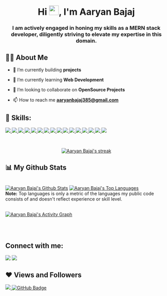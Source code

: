 <!-- 
<a href="#"><img width="100%" height="auto" src="https://i.imgur.com/iXuL1HG.png" height="175px"/></a>
 -->

<h1 align="center">Hi <img src="https://raw.githubusercontent.com/MartinHeinz/MartinHeinz/master/wave.gif" width="30px">, I'm Aaryan Bajaj</h1>
<h3 align="center">I am actively engaged in honing my skills as a MERN stack developer, diligently striving to elevate my expertise in this domain. </h3>


## 🙋‍♂️ About Me

- 🔭 I’m currently building **projects**

- 🌱 I’m currently learning **Web Development**

- 👯 I’m looking to collaborate on **OpenSource Projects**

<!-- - 👨‍💻 All of my projects are available at **[My Portfolio](https://subhamraoniar.com)** -->

- 📫 How to reach me **aaryanbajaj385@gmail.com**

<!-- - ⚡ Fun fact **I play games and go to the GYM very often.** -->

## 🚀 Skills:

<p align="left"> 
<a href="https://www.cplusplus.com/" target="_blank"> <img src="https://img.icons8.com/color/48/000000/c-plus-plus-logo.png"/> </a>
<a href="https://www.oracle.com/java/" target="_blank"> <img src="https://img.icons8.com/color/48/000000/java-coffee-cup-logo.png"/> </a>
<a href="https://www.python.org" target="_blank"> <img src="https://img.icons8.com/color/48/000000/python.png"/> </a>
<a href="https://www.w3.org/html/" target="_blank"> <img src="https://img.icons8.com/color/48/000000/html-5.png"/> </a>
<a href="https://www.w3schools.com/css/" target="_blank"> <img src="https://img.icons8.com/color/48/000000/css3.png"/> </a>
<a href="https://developer.mozilla.org/en-US/docs/Web/JavaScript" target="_blank"> <img src="https://img.icons8.com/color/48/000000/javascript.png"/> </a>
<a href="https://getbootstrap.com" target="_blank"> <img src="https://img.icons8.com/color/48/000000/bootstrap.png"/> </a>
<a href="https://reactjs.org" target="_blank"> <img src="https://img.icons8.com/color/48/000000/react-native.png"/> </a>
<a href="https://nodejs.org" target="_blank"> <img src="https://img.icons8.com/color/48/000000/nodejs.png"/> </a>
<a href="https://ejs.co" target="_blank"> <img src="https://img.icons8.com/color/48/000000/ejs.png"/> </a> 
<a href="https://firebase.google.com" target="_blank"> <img src="https://img.icons8.com/color/48/000000/firebase.png"/> </a>
<a href="https://redux-toolkit.js.org" target="_blank"> <img src="https://img.icons8.com/color/48/000000/redux.png"/> </a>
<a href="https://tailwindcss.com" target="_blank"> <img src="https://img.icons8.com/color/48/000000/tailwindcss.png"/> </a>
<a href="https://www.postman.com" target="_blank"> <img src="https://img.icons8.com/dusk/48/000000/postman-api.png"/> </a>
<a href="https://www.mysql.com/" target="_blank"> <img src="https://img.icons8.com/fluent/50/000000/mysql-logo.png"/> </a>
<a href="https://www.mongodb.com/" target="_blank"> <img src="https://img.icons8.com/color/48/000000/mongodb.png"/> </a> 
</p>
<br/>

<p align="center">
    <a href="https://github.com/aaryan182/github-readme-streak-stats">
        <img title="🔥 Get streak stats for your profile at git.io/streak-stats" alt="Aaryan Bajaj's streak" src="https://github-readme-streak-stats.herokuapp.com/?user=aaryan182&theme=black-ice&hide_border=true&stroke=0000&background=060A0CD0"/>
    </a>
</p>

## 📊 My Github Stats

  <br/>
    <a href="https://github.com/aaryan182/github-readme-stats"><img alt="Aaryan Bajaj's Github Stats" src="https://github-readme-stats.vercel.app/api?username=aaryan182&show_icons=true&count_private=true&theme=react&hide_border=true&bg_color=0D1117" /></a>
  <a href="https://github.com/aaryan182/github-readme-stats"><img alt="Aaryan Bajaj's Top Languages" src="https://github-readme-stats.vercel.app/api/top-langs/?username=aaryan182&langs_count=8&count_private=true&layout=compact&theme=react&hide_border=true&bg_color=0D1117" /></a>
  <br/>
  <b>Note:</b> Top languages is only a metric of the languages my public code consists of and doesn't reflect experience or skill level.


<br/>
<br/>

<a href="https://github.com/aaryan182/github-readme-activity-graph"><img alt="Aaryan Bajaj's Activity Graph" src="https://activity-graph.herokuapp.com/graph?username=aaryan182&bg_color=0D1117&color=5BCDEC&line=5BCDEC&point=FFFFFF&hide_border=true" /></a>

<br/>
<br/>

## Connect with me:
<p align="left">

<a href = "https://www.linkedin.com/in/aaryan-bajaj-b388ab205/"><img src="https://img.icons8.com/fluent/48/000000/linkedin.png"/></a>
<a href = "https://twitter.com/AaryanBajaj18"><img src="https://img.icons8.com/fluent/48/000000/twitter.png"/></a>
</p>

## ❤ Views and Followers
<a href="https://github.com/aaryan182/github-profile-views-counter">
    <img src="https://komarev.com/ghpvc/?username=aaryan182">
</a>
<a href="https://github.com/aaryan182?tab=followers"><img src="https://img.shields.io/github/followers/aaryan182?label=Followers&style=social" alt="GitHub Badge"></a>
